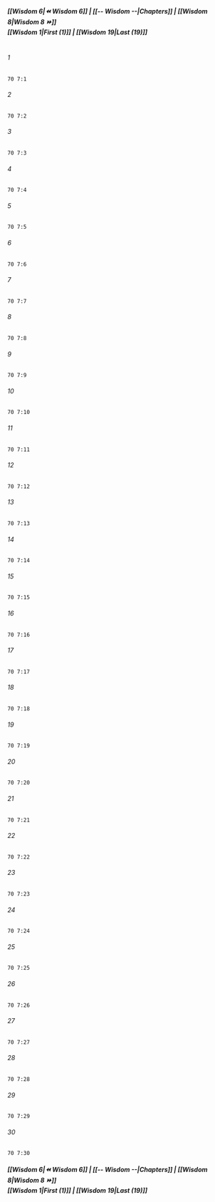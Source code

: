 
##### **[[Wisdom 6|⏪ Wisdom 6]] | [[-- Wisdom --|Chapters]] | [[Wisdom 8|Wisdom 8 ⏩]]**<br>**[[Wisdom 1|First (1)]] | [[Wisdom 19|Last (19)]]**<br><br>

###### 1
``` verse
70 7:1
```
###### 2
``` verse
70 7:2
```
###### 3
``` verse
70 7:3
```
###### 4
``` verse
70 7:4
```
###### 5
``` verse
70 7:5
```
###### 6
``` verse
70 7:6
```
###### 7
``` verse
70 7:7
```
###### 8
``` verse
70 7:8
```
###### 9
``` verse
70 7:9
```
###### 10
``` verse
70 7:10
```
###### 11
``` verse
70 7:11
```
###### 12
``` verse
70 7:12
```
###### 13
``` verse
70 7:13
```
###### 14
``` verse
70 7:14
```
###### 15
``` verse
70 7:15
```
###### 16
``` verse
70 7:16
```
###### 17
``` verse
70 7:17
```
###### 18
``` verse
70 7:18
```
###### 19
``` verse
70 7:19
```
###### 20
``` verse
70 7:20
```
###### 21
``` verse
70 7:21
```
###### 22
``` verse
70 7:22
```
###### 23
``` verse
70 7:23
```
###### 24
``` verse
70 7:24
```
###### 25
``` verse
70 7:25
```
###### 26
``` verse
70 7:26
```
###### 27
``` verse
70 7:27
```
###### 28
``` verse
70 7:28
```
###### 29
``` verse
70 7:29
```
###### 30
``` verse
70 7:30
```

##### **[[Wisdom 6|⏪ Wisdom 6]] | [[-- Wisdom --|Chapters]] | [[Wisdom 8|Wisdom 8 ⏩]]**<br>**[[Wisdom 1|First (1)]] | [[Wisdom 19|Last (19)]]**
